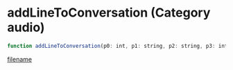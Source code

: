 # addLineToConversation (Category audio)

```js
function addLineToConversation(p0: int, p1: string, p2: string, p3: int, p4: int, p5: boolean, p6: boolean, p7: boolean, p8: boolean, p9: int, p10: boolean, p11: boolean, p12: boolean): void
```

[filename](addLineToConversation_m.md ':include')